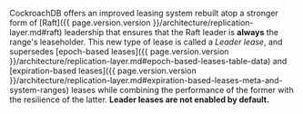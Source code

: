 CockroachDB offers an improved leasing system rebuilt atop a stronger form of [Raft]({{ page.version.version }}/architecture/replication-layer.md#raft) leadership that ensures that the Raft leader is **always** the range's leaseholder. This new type of lease is called a _Leader lease_, and supersedes [epoch-based leases]({{ page.version.version }}/architecture/replication-layer.md#epoch-based-leases-table-data) and [expiration-based leases]({{ page.version.version }}/architecture/replication-layer.md#expiration-based-leases-meta-and-system-ranges) leases while combining the performance of the former with the resilience of the latter. **Leader leases are not enabled by default.**
